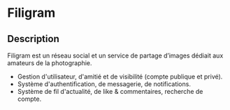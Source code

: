 # Filigram

## Description

Filigram est un réseau social et un service de partage d’images dédiait aux amateurs de la photographie.
- Gestion d'utilisateur, d'amitié et de visibilité (compte publique et privé).
- Système d'authentification, de messagerie, de notifications.
- Système de fil d'actualité, de like & commentaires, recherche de compte.

